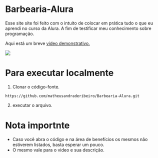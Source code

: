 # Barbearia-Alura 

Esse site site foi feito com o intuito de colocar em prática tudo o que eu aprendi no curso da Alura. A fim de testificar meu conhecimento sobre programação.


Aqui está um breve [video demonstrativo.](https://www.linkedin.com/posts/matheus-andrade-ribeiro-8ba4a6241_programaaexaeto-estudos-alura-activity-7020851576894275584-Jh6T?utm_source=share&utm_medium=member_desktop)

![](https://i.im.ge/2023/01/19/sxBH9J.pagina-produto.png)  

Para executar localmente 
===
1. Clonar o código-fonte.
```
https://github.com/matheusandraderibeiro/Barbearia-Alura.git
```  
2. executar o arquivo.

# Nota importnte
- Caso você abra o código e na área de benefícios os mesmos não estiverem listados, basta esperar um pouco.  
- O mesmo vale para o video e sua descrição.


